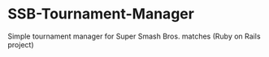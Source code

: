 # SSB-Tournament-Manager
Simple tournament manager for Super Smash Bros. matches (Ruby on Rails project)
